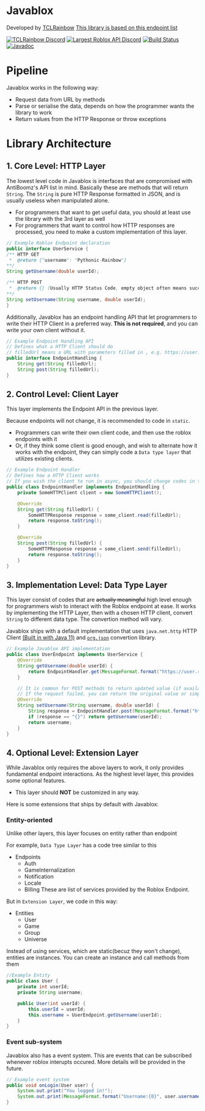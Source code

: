 # Javablox
Developed by [TCLRainbow](https://github.com/TCLRainbow)
[This library is based on this endpoint list](https://github.com/AntiBoomz/BTRoblox/blob/master/README.md#api-docs)

[![TCLRainbow Discord](https://discordapp.com/widget?id=285366651312930817&theme=dark)](https://discord.gg/6PjhjCD)
[![Largest Roblox API Discord](https://img.shields.io/discord/332692436478590986.svg?style=popout)](https://discord.gg/EDXNdAT)
[![Build Status](https://travis-ci.org/RbxAPI/Javablox.svg?branch=master)](https://travis-ci.org/RbxAPI/Javablox)
[![Javadoc](https://img.shields.io/badge/javadoc-v1-orange.svg)](https://rbxapi.github.io/Javablox/v1/overview-summary.html)

# Pipeline
Javablox works in the following way:
* Request data from URL by methods
* Parse or serialise the data, depends on how the programmer wants the library to work
* Return values from the HTTP Response or throw exceptions

# Library Architecture
## 1. Core Level: HTTP Layer
The lowest level code in Javablox is interfaces that are compromised with AntiBoomz's API list in mind. Basically these are methods that will return `String`. The `String` is pure HTTP Response formatted in JSON, and is usually useless when manipulated alone. 
* For programmers that want to get useful data, you should at least use the library with the 3rd layer as well
* For programmers that want to control how HTTP responses are processed, you need to make a custom implementation of this layer.

```java
// Example Roblox Endpoint declaration
public interface UserService {
/** HTTP GET
 *  @return {"username": "Pythonic-Rainbow"}
**/
String getUsername(double userId);

/** HTTP POST
 *  @return {} (Usually HTTP Status Code, empty object often means successful POST)
**/
String setUsername(String username, double userId);
}
```
Additionally, Javablox has an endpoint handling API that let programmers to write their HTTP Client in a preferred way. **This is not required**, and you can write your own client without it.
```java
// Example Endpoint Handling API
// Defines what a HTTP Client should do
// filledUrl means a URL with parameters filled in , e.g. https://user.roblox.com/getuser?userid=10
public interface EndpointHandling {
    String get(String filledUrl); 
    String post(String filledUrl);
}
```

## 2. Control Level: Client Layer
This layer implements the Endpoint API in the previous layer.

Because endpoints will not change, it is recommended to code in `static`.
* Programmers can write their own client code, and then use the roblox endpoints with it
* Or, if they think some client is good enough, and wish to alternate how it works with the endpoint, they can simply code a `Data type layer` that utilizes existing clients.


```java
// Example Endpoint Handler
// Defines how a HTTP Client works
// If you wish the client to run in async, you should change codes in this layer.
public class EndpointHandler implements EndpointHandling {
    private SomeHTTPClient client = new SomeHTTPClient();

    @Override
    String get(String filledUrl) {
        SomeHTTPResponse response = some_client.read(filledUrl);
        return response.toString();
    }

    @Override
    String post(String filledUrl) {
        SomeHTTPResponse response = some_client.send(filledUrl);
        return response.toString();
    }
}
```

## 3. Implementation Level: Data Type Layer
This layer consist of codes that are ~~actually meaningful~~ high level enough for programmers wish to interact with the Roblox endpoint at ease. It works by implementing the HTTP Layer, then with a chosen HTTP client, convert `String` to different data type. The convertion method will vary.

Javablox ships with a default implementation that uses `java.net.http` HTTP Client [(Built in with Java 11)](https://openjdk.java.net/groups/net/httpclient/intro.html) and [`org.json`](https://stleary.github.io/JSON-java/) convertion library.

```java
// Example Javablox API implementation
public class UserEndpoint implements UserService {
    @Override
    String getUsername(double userId) {
        return EndpointHandler.get(MessageFormat.format("https://user.roblox.com/getuser?userid={0}", userid)); // return "Pythonic-Rainbow"
    }

    // It is common for POST methods to return updated value (if available) when the request is success.
    // If the request failed, you can return the original value or simply an empty string.
    @Override
    String setUsername(String username, double userId) {
        String response = EndpointHandler.post(MessageFormat.format("https:/user.roblox.com/setusername?userid={0}&username={1}", userId, username));
        if (response == "{}") return getUsername(userId);
        return username;
    }
}
```

## 4. Optional Level: Extension Layer
While Javablox only requires the above layers to work, it only provides fundamental endpoint interactions. As the highest level layer, this provides some optional features.
* This layer should **NOT** be customized in any way.

Here is some extensions that ships by default with Javablox:

### Entity-oriented
Unlike other layers, this layer focuses on entity rather than  endpoint

For example, `Data Type Layer` has a code tree similar to this
* Endpoints
  * Auth
  * GameInternalization
  * Notification
  * Locale
  * Billing
These are list of services provided by the Roblox Endpoint.

But in `Extension Layer`, we code in this way:
* Entities
  * User
  * Game
  * Group
  * Universe

Instead of using services, which are static(becuz they won't change), entities are instances. You can create an instance and call methods from them
```java
//Example Entity
public class User {
    private int userId;
    private String username;

    public User(int userId) {
        this.userId = userId;
        this.username = UserEndpoint.getUsername(userId);
    }
}
```

### Event sub-system
Javablox also has a event system. This are events that can be subscribed whenever roblox interupts occured.
More details will be provided in the future.
```java
// Example event system
public void onLogin(User user) {
    System.out.print("You logged in!");
    System.out.print(MessageFormat.format("Username:{0}", user.username));
}
```